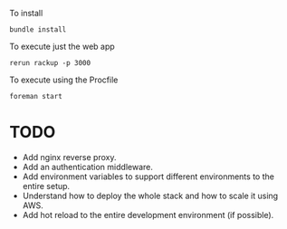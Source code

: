 To install

```bundle install```

To execute just the web app

```rerun rackup -p 3000```

To execute using the Procfile

```foreman start```


# TODO
- Add nginx reverse proxy.
- Add an authentication middleware.
- Add environment variables to support different environments to the entire setup.
- Understand how to deploy the whole stack and how to scale it using AWS.
- Add hot reload to the entire development environment (if possible).